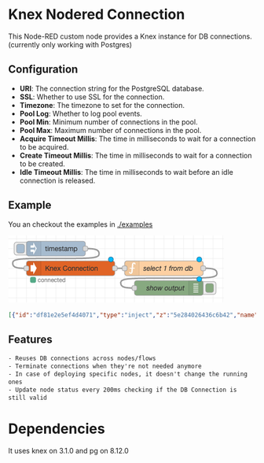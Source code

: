 # Knex Nodered Connection

This Node-RED custom node provides a Knex instance for DB connections. (currently only working with Postgres)

## Configuration

- **URI**: The connection string for the PostgreSQL database.
- **SSL**: Whether to use SSL for the connection.
- **Timezone**: The timezone to set for the connection.
- **Pool Log**: Whether to log pool events.
- **Pool Min**: Minimum number of connections in the pool.
- **Pool Max**: Maximum number of connections in the pool.
- **Acquire Timeout Millis**: The time in milliseconds to wait for a connection to be acquired.
- **Create Timeout Millis**: The time in milliseconds to wait for a connection to be created.
- **Idle Timeout Millis**: The time in milliseconds to wait before an idle connection is released.

## Example

You an checkout the examples in [./examples](https://github.com/ErickWendel/nodered-knex-connection/blob/main/examples/)

![Node-RED flow](example.png)

```json
[{"id":"df81e2e5ef4d4071","type":"inject","z":"5e284026436c6b42","name":"","props":[{"p":"payload"},{"p":"topic","vt":"str"}],"repeat":"","crontab":"","once":false,"onceDelay":0.1,"topic":"","payload":"","payloadType":"date","x":320,"y":100,"wires":[["6d8ffd6bbb02d8cf"]]},{"id":"1b23eda5384dcd27","type":"debug","z":"5e284026436c6b42","name":"show output","active":true,"tosidebar":true,"console":false,"tostatus":false,"complete":"payload","targetType":"msg","statusVal":"","statusType":"auto","x":870,"y":100,"wires":[]},{"id":"164a1ef82b99eabb","type":"function","z":"5e284026436c6b42","name":"select 1 from db","func":"const knex = msg.knex\nconst result = await knex.raw(`\n            SELECT 1 as result;\n        `);\n\nmsg.payload = result.rows[0].result; \n\nreturn msg;","outputs":1,"timeout":0,"noerr":0,"initialize":"","finalize":"","libs":[],"x":680,"y":100,"wires":[["1b23eda5384dcd27"]]},{"id":"6d8ffd6bbb02d8cf","type":"knex-node","z":"5e284026436c6b42","uri":"${POSTGRES_URI}","searchPath":"[\"public\"]","ssl":false,"timezone":"${TZ}","poolMin":"1","poolMax":10,"acquireTimeoutMillis":30000,"createTimeoutMillis":30000,"idleTimeoutMillis":1000,"additionalKnexConf":"{}","x":490,"y":100,"wires":[["164a1ef82b99eabb"]]}]
```
## Features
    - Reuses DB connections across nodes/flows
    - Terminate connections when they're not needed anymore
    - In case of deploying specific nodes, it doesn't change the running ones
    - Update node status every 200ms checking if the DB Connection is still valid

# Dependencies

It uses knex on 3.1.0 and pg on 8.12.0